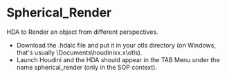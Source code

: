 # Spherical_Render
HDA to Render an object from different perspectives. 

- Download the .hdalc file and put it in your otls directory (on Windows, that's usually \Documents\houdinixx.x\otls).
- Launch Houdini and the HDA should appear in the TAB Menu under the name spherical_render (only in the SOP context).
